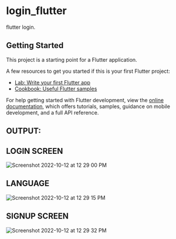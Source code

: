 # login_flutter

flutter login.

## Getting Started

This project is a starting point for a Flutter application.

A few resources to get you started if this is your first Flutter project:

- [Lab: Write your first Flutter app](https://docs.flutter.dev/get-started/codelab)
- [Cookbook: Useful Flutter samples](https://docs.flutter.dev/cookbook)

For help getting started with Flutter development, view the
[online documentation](https://docs.flutter.dev/), which offers tutorials,
samples, guidance on mobile development, and a full API reference.
## OUTPUT:
## LOGIN SCREEN
![Screenshot 2022-10-12 at 12 29 00 PM](https://user-images.githubusercontent.com/113181008/195272328-b1df847b-6ca0-49f8-bf9f-836207cecf3a.png)
## LANGUAGE
![Screenshot 2022-10-12 at 12 29 15 PM](https://user-images.githubusercontent.com/113181008/195272339-5e08f1c5-d264-4078-a447-0775c19f88ce.png)
## SIGNUP SCREEN
![Screenshot 2022-10-12 at 12 29 32 PM](https://user-images.githubusercontent.com/113181008/195272355-fcbea3df-6d35-4039-83a8-dbdde5e221f3.png)
